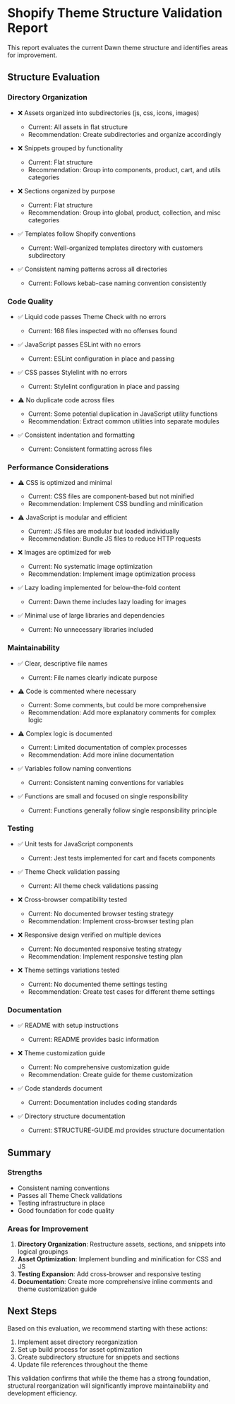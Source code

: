 # Shopify Theme Structure Validation Report

This report evaluates the current Dawn theme structure and identifies areas for improvement.

## Structure Evaluation

### Directory Organization

- ❌ Assets organized into subdirectories (js, css, icons, images)
  - Current: All assets in flat structure
  - Recommendation: Create subdirectories and organize accordingly

- ❌ Snippets grouped by functionality
  - Current: Flat structure
  - Recommendation: Group into components, product, cart, and utils categories

- ❌ Sections organized by purpose
  - Current: Flat structure
  - Recommendation: Group into global, product, collection, and misc categories

- ✅ Templates follow Shopify conventions
  - Current: Well-organized templates directory with customers subdirectory

- ✅ Consistent naming patterns across all directories
  - Current: Follows kebab-case naming convention consistently

### Code Quality

- ✅ Liquid code passes Theme Check with no errors
  - Current: 168 files inspected with no offenses found

- ✅ JavaScript passes ESLint with no errors
  - Current: ESLint configuration in place and passing

- ✅ CSS passes Stylelint with no errors
  - Current: Stylelint configuration in place and passing

- ⚠️ No duplicate code across files
  - Current: Some potential duplication in JavaScript utility functions
  - Recommendation: Extract common utilities into separate modules

- ✅ Consistent indentation and formatting
  - Current: Consistent formatting across files

### Performance Considerations

- ⚠️ CSS is optimized and minimal
  - Current: CSS files are component-based but not minified
  - Recommendation: Implement CSS bundling and minification

- ⚠️ JavaScript is modular and efficient
  - Current: JS files are modular but loaded individually
  - Recommendation: Bundle JS files to reduce HTTP requests

- ❌ Images are optimized for web
  - Current: No systematic image optimization
  - Recommendation: Implement image optimization process

- ✅ Lazy loading implemented for below-the-fold content
  - Current: Dawn theme includes lazy loading for images

- ✅ Minimal use of large libraries and dependencies
  - Current: No unnecessary libraries included

### Maintainability

- ✅ Clear, descriptive file names
  - Current: File names clearly indicate purpose

- ⚠️ Code is commented where necessary
  - Current: Some comments, but could be more comprehensive
  - Recommendation: Add more explanatory comments for complex logic

- ⚠️ Complex logic is documented
  - Current: Limited documentation of complex processes
  - Recommendation: Add more inline documentation

- ✅ Variables follow naming conventions
  - Current: Consistent naming conventions for variables

- ✅ Functions are small and focused on single responsibility
  - Current: Functions generally follow single responsibility principle

### Testing

- ✅ Unit tests for JavaScript components
  - Current: Jest tests implemented for cart and facets components

- ✅ Theme Check validation passing
  - Current: All theme check validations passing

- ❌ Cross-browser compatibility tested
  - Current: No documented browser testing strategy
  - Recommendation: Implement cross-browser testing plan

- ❌ Responsive design verified on multiple devices
  - Current: No documented responsive testing strategy
  - Recommendation: Implement responsive testing plan

- ❌ Theme settings variations tested
  - Current: No documented theme settings testing
  - Recommendation: Create test cases for different theme settings

### Documentation

- ✅ README with setup instructions
  - Current: README provides basic information

- ❌ Theme customization guide
  - Current: No comprehensive customization guide
  - Recommendation: Create guide for theme customization

- ✅ Code standards document
  - Current: Documentation includes coding standards

- ✅ Directory structure documentation
  - Current: STRUCTURE-GUIDE.md provides structure documentation

## Summary

### Strengths
- Consistent naming conventions
- Passes all Theme Check validations
- Testing infrastructure in place
- Good foundation for code quality

### Areas for Improvement
1. **Directory Organization**: Restructure assets, sections, and snippets into logical groupings
2. **Asset Optimization**: Implement bundling and minification for CSS and JS
3. **Testing Expansion**: Add cross-browser and responsive testing
4. **Documentation**: Create more comprehensive inline comments and theme customization guide

## Next Steps

Based on this evaluation, we recommend starting with these actions:

1. Implement asset directory reorganization
2. Set up build process for asset optimization
3. Create subdirectory structure for snippets and sections
4. Update file references throughout the theme

This validation confirms that while the theme has a strong foundation, structural reorganization will significantly improve maintainability and development efficiency.
